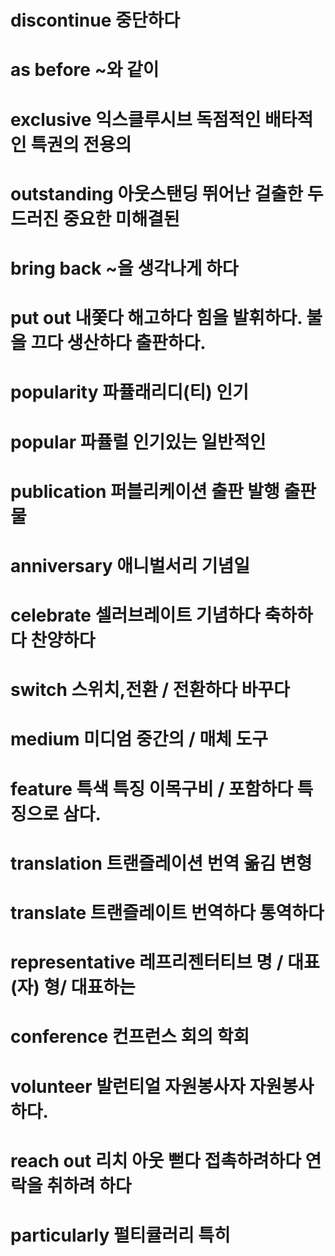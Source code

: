 # discontinue 중단하다

# as before ~와 같이

# exclusive 익스클루시브 독점적인 배타적인 특권의 전용의 

# outstanding  아웃스탠딩 뛰어난 걸출한 두드러진 중요한 미해결된

# bring back ~을 생각나게 하다 

# put out 내쫓다 해고하다 힘을 발휘하다. 불을 끄다 생산하다 출판하다.

# popularity 파퓰래리디(티) 인기

# popular 파퓰럴 인기있는 일반적인

# publication 퍼블리케이션 출판 발행 출판물

# anniversary 애니벌서리 기념일

# celebrate 셀러브레이트 기념하다 축하하다 찬양하다

# switch 스위치,전환 / 전환하다 바꾸다

# medium 미디엄 중간의 / 매체 도구

# feature 특색 특징 이목구비 / 포함하다 특징으로 삼다.

# translation 트랜즐레이션 번역 옮김 변형

# translate  트랜즐레이트 번역하다 통역하다

# representative 레프리젠터티브 명 / 대표(자) 형/ 대표하는

# conference 컨프런스 회의 학회 

# volunteer 발런티얼 자원봉사자  자원봉사하다.

# reach out 리치 아웃 뻗다 접촉하려하다 연락을 취하려 하다

# particularly 펄티큘러리 특히 
